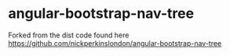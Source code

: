 # angular-bootstrap-nav-tree
Forked from the dist code found here
https://github.com/nickperkinslondon/angular-bootstrap-nav-tree

